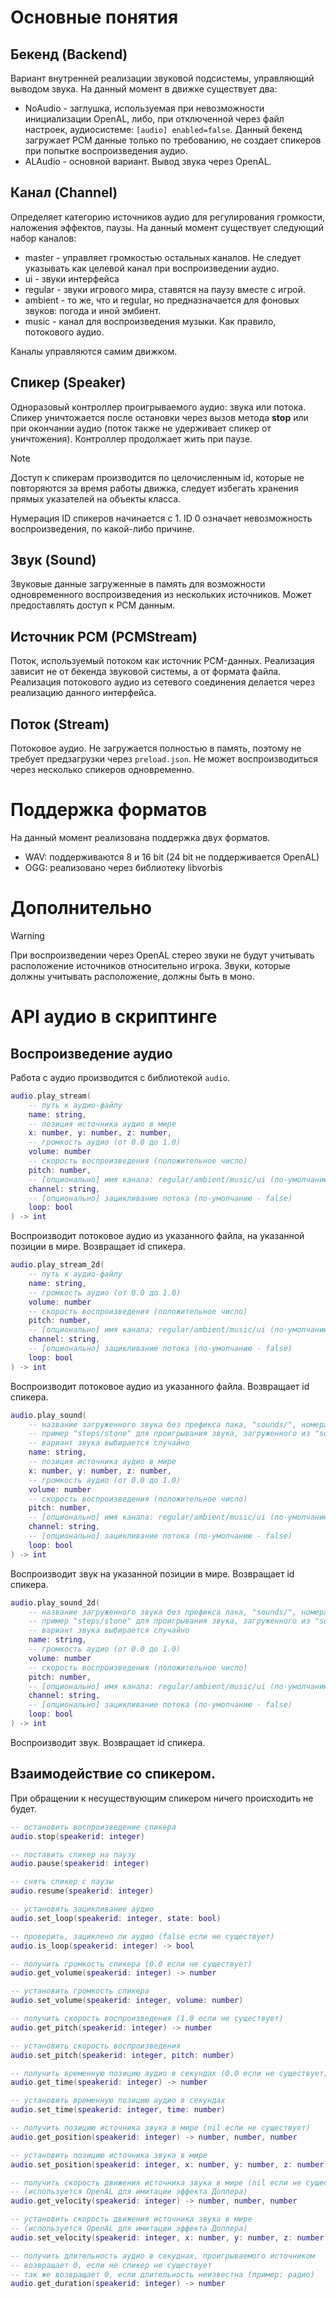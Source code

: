 # Основные понятия

## Бекенд (Backend)

Вариант внутренней реализации звуковой подсистемы, управляющий выводом звука.
На данный момент в движке существует два:
- NoAudio - заглушка, используемая при невозможности инициализации OpenAL, либо, при отключенной через файл настроек, аудиосистеме: `[audio] enabled=false`. Данный бекенд загружает PCM данные только по требованию, не создает спикеров при попытке воспроизведения аудио.
- ALAudio - основной вариант. Вывод звука через OpenAL.

## Канал (Channel)

Определяет категорию источников аудио для регулирования громкости, наложения эффектов, паузы.
На данный момент существует следующий набор каналов:
- master - управляет громкостью остальных каналов. Не следует указывать как целевой канал при воспроизведении аудио.
- ui - звуки интерфейса
- regular - звуки игрового мира, ставятся на паузу вместе с игрой.
- ambient - то же, что и regular, но предназначается для фоновых звуков: погода и иной эмбиент.
- music - канал для воспроизведения музыки. Как правило, потокового аудио.

Каналы управляются самим движком.
## Спикер (Speaker)

Одноразовый контроллер проигрываемого аудио: звука или потока. Спикер уничтожается после остановки через вызов метода **stop** или при окончании аудио (поток также не удерживает спикер от уничтожения).
Контроллер продолжает жить при паузе. 

> [!NOTE]
Доступ к спикерам производится по целочисленным id, которые не повторяются за время работы движка, следует избегать хранения прямых указателей на объекты класса.

Нумерация ID спикеров начинается с 1. ID 0 означает невозможность воспроизведения, по какой-либо причине.
## Звук (Sound)

Звуковые данные загруженные в память для возможности одновременного воспроизведения из нескольких источников. Может предоставлять доступ к PCM данным.

## Источник PCM (PCMStream)

Поток, используемый потоком как источник PCM-данных. Реализация зависит не от бекенда звуковой системы, а от формата файла. Реализация потокового аудио из сетевого соединения делается через реализацию данного интерфейса.

## Поток (Stream)

Потоковое аудио. Не загружается полностью в память, поэтому не требует предзагрузки через `preload.json`. Не может воспроизводиться через несколько спикеров одновременно.

# Поддержка форматов

На данный момент реализована поддержка двух форматов.
- WAV: поддерживаются 8 и 16 bit (24 bit не поддерживается OpenAL)
- OGG: реализовано через библиотеку libvorbis


# Дополнительно

> [!WARNING]
> При воспроизведении через OpenAL стерео звуки не будут учитывать расположение источников относительно игрока. Звуки, которые должны учитывать расположение, должны быть в моно.

# API аудио в скриптинге

## Воспроизведение аудио

Работа с аудио производится с библиотекой `audio`.

```lua
audio.play_stream(
    -- путь к аудио-файлу
    name: string, 
    -- позиция источника аудио в мире
    x: number, y: number, z: number,
    -- громкость аудио (от 0.0 до 1.0)
    volume: number
    -- скорость воспроизведения (положительное число)
    pitch: number,
    -- [опционально] имя канала: regular/ambient/music/ui (по-умолчанию - regular)
    channel: string,
    -- [опционально] зацикливание потока (по-умолчанию - false)
    loop: bool
) -> int
```

Воспроизводит потоковое аудио из указанного файла, на указанной позиции в мире. Возвращает id спикера.

```lua
audio.play_stream_2d(
    -- путь к аудио-файлу
    name: string, 
    -- громкость аудио (от 0.0 до 1.0)
    volume: number
    -- скорость воспроизведения (положительное число)
    pitch: number,
    -- [опционально] имя канала: regular/ambient/music/ui (по-умолчанию - regular)
    channel: string,
    -- [опционально] зацикливание потока (по-умолчанию - false)
    loop: bool
) -> int
```

Воспроизводит потоковое аудио из указанного файла. Возвращает id спикера.


```lua
audio.play_sound(
    -- название загруженного звука без префикса пака, "sounds/", номера варианта и расширения 
    -- пример "steps/stone" для проигрывания звука, загруженного из "sounds/steps/stone.ogg" или любого из его вариантов
    -- вариант звука выбирается случайно
    name: string, 
    -- позиция источника аудио в мире
    x: number, y: number, z: number,
    -- громкость аудио (от 0.0 до 1.0)
    volume: number
    -- скорость воспроизведения (положительное число)
    pitch: number,
    -- [опционально] имя канала: regular/ambient/music/ui (по-умолчанию - regular)
    channel: string,
    -- [опционально] зацикливание потока (по-умолчанию - false)
    loop: bool
) -> int
```

Воспроизводит звук на указанной позиции в мире. Возвращает id спикера.

```lua
audio.play_sound_2d(
    -- название загруженного звука без префикса пака, "sounds/", номера варианта и расширения 
    -- пример "steps/stone" для проигрывания звука, загруженного из "sounds/steps/stone.ogg" или любого из его вариантов
    -- вариант звука выбирается случайно
    name: string, 
    -- громкость аудио (от 0.0 до 1.0)
    volume: number
    -- скорость воспроизведения (положительное число)
    pitch: number,
    -- [опционально] имя канала: regular/ambient/music/ui (по-умолчанию - regular)
    channel: string,
    -- [опционально] зацикливание потока (по-умолчанию - false)
    loop: bool
) -> int
```

Воспроизводит звук. Возвращает id спикера.

## Взаимодействие со спикером.

При обращении к несуществующим спикером ничего происходить не будет.

```lua
-- остановить воспроизведение спикера
audio.stop(speakerid: integer)

-- поставить спикер на паузу
audio.pause(speakerid: integer)

-- снять спикер с паузы
audio.resume(speakerid: integer)

-- установить зацикливание аудио
audio.set_loop(speakerid: integer, state: bool)

-- проверить, зациклено ли аудио (false если не существует)
audio.is_loop(speakerid: integer) -> bool

-- получить громкость спикера (0.0 если не существует)
audio.get_volume(speakerid: integer) -> number

-- установить громкость спикера
audio.set_volume(speakerid: integer, volume: number)

-- получить скорость воспроизведения (1.0 если не существует)
audio.get_pitch(speakerid: integer) -> number

-- установить скорость воспроизведения
audio.set_pitch(speakerid: integer, pitch: number)

-- получить временную позицию аудио в секундах (0.0 если не существует)
audio.get_time(speakerid: integer) -> number

-- установить временную позицию аудио в секундах
audio.set_time(speakerid: integer, time: number)

-- получить позицию источника звука в мире (nil если не существует)
audio.get_position(speakerid: integer) -> number, number, number

-- установить позицию источника звука в мире
audio.set_position(speakerid: integer, x: number, y: number, z: number)

-- получить скорость движения источника звука в мире (nil если не существует)
-- (используется OpenAL для имитации эффекта Доплера)
audio.get_velocity(speakerid: integer) -> number, number, number

-- установить скорость движения источника звука в мире
-- (используется OpenAL для имитации эффекта Доплера)
audio.set_velocity(speakerid: integer, x: number, y: number, z: number)

-- получить длительность аудио в секуднах, проигрываемого источником
-- возвращает 0, если не спикер не существует
-- так же возвращает 0, если длительность неизвестна (пример: радио)
audio.get_duration(speakerid: integer) -> number
```

